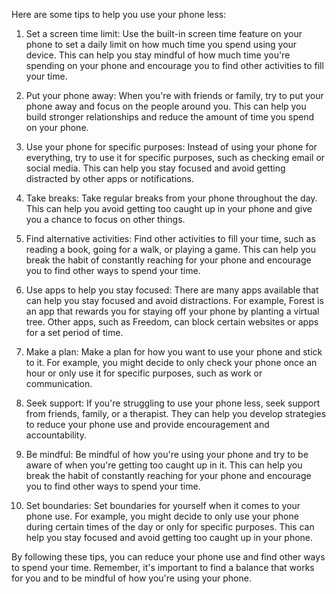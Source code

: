 Here are some tips to help you use your phone less:

1. Set a screen time limit: Use the built-in screen time feature on your phone to set a daily limit on how much time you spend using your device. This can help you stay mindful of how much time you're spending on your phone and encourage you to find other activities to fill your time.

2. Put your phone away: When you're with friends or family, try to put your phone away and focus on the people around you. This can help you build stronger relationships and reduce the amount of time you spend on your phone.

3. Use your phone for specific purposes: Instead of using your phone for everything, try to use it for specific purposes, such as checking email or social media. This can help you stay focused and avoid getting distracted by other apps or notifications.

4. Take breaks: Take regular breaks from your phone throughout the day. This can help you avoid getting too caught up in your phone and give you a chance to focus on other things.

5. Find alternative activities: Find other activities to fill your time, such as reading a book, going for a walk, or playing a game. This can help you break the habit of constantly reaching for your phone and encourage you to find other ways to spend your time.

6. Use apps to help you stay focused: There are many apps available that can help you stay focused and avoid distractions. For example, Forest is an app that rewards you for staying off your phone by planting a virtual tree. Other apps, such as Freedom, can block certain websites or apps for a set period of time.

7. Make a plan: Make a plan for how you want to use your phone and stick to it. For example, you might decide to only check your phone once an hour or only use it for specific purposes, such as work or communication.

8. Seek support: If you're struggling to use your phone less, seek support from friends, family, or a therapist. They can help you develop strategies to reduce your phone use and provide encouragement and accountability.

9. Be mindful: Be mindful of how you're using your phone and try to be aware of when you're getting too caught up in it. This can help you break the habit of constantly reaching for your phone and encourage you to find other ways to spend your time.

10. Set boundaries: Set boundaries for yourself when it comes to your phone use. For example, you might decide to only use your phone during certain times of the day or only for specific purposes. This can help you stay focused and avoid getting too caught up in your phone.

By following these tips, you can reduce your phone use and find other ways to spend your time. Remember, it's important to find a balance that works for you and to be mindful of how you're using your phone.